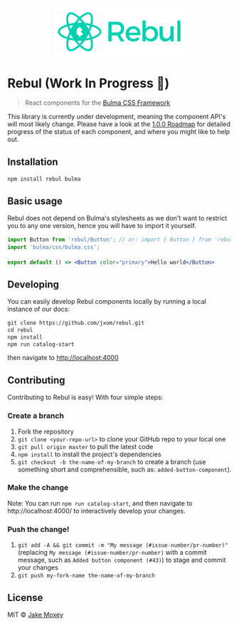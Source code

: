 <p align="center"><img src="./rebul.png" width="300px"></img></p>

# Rebul (Work In Progress 🚧)

> React components for the [Bulma CSS Framework](https://bulma.io/)

This library is currently under development, meaning the component API's will most likely change. Please have a look at the [1.0.0 Roadmap](https://github.com/jxom/rebul/issues/1) for detailed progress of the status of each component, and where you might like to help out.

## Installation

```
npm install rebul bulma
```

## Basic usage

Rebul does not depend on Bulma's stylesheets as we don't want to restrict you to any one version, hence you will have to import it yourself.

```jsx
import Button from 'rebul/Button'; // or: import { Button } from 'rebul';
import 'bulma/css/bulma.css';

export default () => <Button color="primary">Hello world</Button>
```

## Developing

You can easily develop Rebul components locally by running a local instance of our docs:

```
git clone https://github.com/jxom/rebul.git
cd rebul
npm install
npm run catalog-start
```

then navigate to [http://localhost:4000](http://localhost:4000)

## Contributing

Contributing to Rebul is easy! With four simple steps:

### Create a branch

1. Fork the repository
1. `git clone <your-repo-url>` to clone your GitHub repo to your local one
1. `git pull origin master` to pull the latest code
1. `npm install` to install the project's dependencies
1. `git checkout -b the-name-of-my-branch` to create a branch (use something short and comprehensible, such as: `added-button-component`).

### Make the change

Note: You can run `npm run catalog-start`, and then navigate to http://localhost:4000/ to interactively develop your changes.

### Push the change!
1. `git add -A && git commit -m "My message (#issue-number/pr-number)"` (replacing `My message (#issue-number/pr-number)` with a commit message, such as `Added button component (#43)`) to stage and commit your changes
1. `git push my-fork-name the-name-of-my-branch`

## License

MIT © [Jake Moxey](https://jxom.io)
